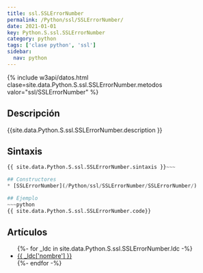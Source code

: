 ```yaml
---
title: ssl.SSLErrorNumber
permalink: /Python/ssl/SSLErrorNumber/
date: 2021-01-01
key: Python.S.ssl.SSLErrorNumber
category: python
tags: ['clase python', 'ssl']
sidebar: 
  nav: python
---
```


{% include w3api/datos.html clase=site.data.Python.S.ssl.SSLErrorNumber.metodos valor="ssl/SSLErrorNumber" %}

## Descripción
{{site.data.Python.S.ssl.SSLErrorNumber.description }}

## Sintaxis
~~~python
{{ site.data.Python.S.ssl.SSLErrorNumber.sintaxis }}~~~

## Constructores
* [SSLErrorNumber](/Python/ssl/SSLErrorNumber/SSLErrorNumber/)

## Ejemplo
~~~python
{{ site.data.Python.S.ssl.SSLErrorNumber.code}}
~~~

## Artículos
<ul>
{%- for _ldc in site.data.Python.S.ssl.SSLErrorNumber.ldc -%}
   <li>
       <a href="{{_ldc['url'] }}">{{ _ldc['nombre'] }}</a>
   </li>
{%- endfor -%}
</ul>
